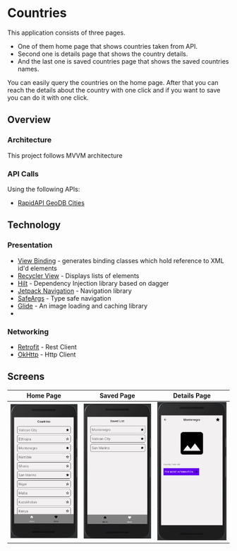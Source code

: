 # Countries
This application consists of three pages. 
- One of them home page that shows countries taken from API. 
- Second one is details page that shows the country details. 
- And the last one is saved countries page that shows the saved countries names.

You can easily query the countries on the home page. After that you can reach the details about the country with one click and if you want to save you can do it with one click.


## Overview
### Architecture
This project follows MVVM architecture

### API Calls
Using the following APIs:
- [RapidAPI GeoDB Cities](https://rapidapi.com/wirefreethought/api/geodb-cities)


## Technology
### Presentation
- [View Binding](https://developer.android.com/topic/libraries/view-binding) - generates binding classes which hold reference to XML id'd elements
- [Recycler View](https://developer.android.com/reference/kotlin/androidx/recyclerview/widget/RecyclerView) - Displays lists of elements
- [Hilt](https://dagger.dev/hilt/) - Dependency Injection library based on dagger
- [Jetpack Navigation](https://developer.android.com/guide/navigation/navigation-getting-started) - Navigation library
- [SafeArgs](https://developer.android.com/guide/navigation/navigation-getting-started#ensure_type-safety_by_using_safe_args) - Type safe navigation
- [Glide](https://github.com/bumptech/glide) - An image loading and caching library
- 
### Networking
- [Retrofit](https://square.github.io/retrofit/) - Rest Client
- [OkHttp](https://square.github.io/okhttp/) - Http Client

## Screens
Home Page             |  Saved Page |  Details Page
:-------------------------:|:-------------------------:|:-------------------------:
![](https://github.com/busrakizilaslan/Countries/blob/master/screenshots/home.png)|![](https://github.com/busrakizilaslan/Countries/blob/master/screenshots/saved.png)|![](https://github.com/busrakizilaslan/Countries/blob/master/screenshots/details.png)
